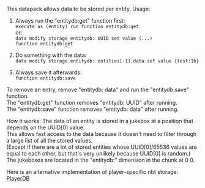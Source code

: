 This datapack allows data to be stored per entity.
Usage:

1. Always run the "entitydb:get" function first:<br/>
    `execute as (entity) run function entitydb:get`<br/>
  or:<br/>
    `data modify storage entitydb: UUID set value (...)`<br/>
    `function entitydb:get`

2. Do something with the data:<br/>
    `data modify storage entitydb: entities[-1].data set value {test:1b}`

3. Always save it afterwards:<br/>
    `function entitydb:save`

To remove an entry, remove "entitydb: data" and run the "entitydb:save" function.<br/>
The "entitydb:get" function removes "entitydb: UUID" after running.<br/>
The "entitydb:save" function removes "entitydb: data" after running.

How it works: The data of an entity is stored in a jukebox at a position that depends on the UUID[0] value.<br/>
This allows fast access to the data because it doesn't need to filter through a large list of all the stored values.<br/>
(Except if there are a lot of stored entities whose UUID[0]/65536 values are equal to each other, but that's very unlikely because UUID[0] is random.)<br/>
The jukeboxes are located in the "entitydb:" dimension in the chunk at 0 0.

Here is an alternative implementation of player-specific nbt storage: [PlayerDB](https://github.com/RitikShah/MC-PlayerDB)
